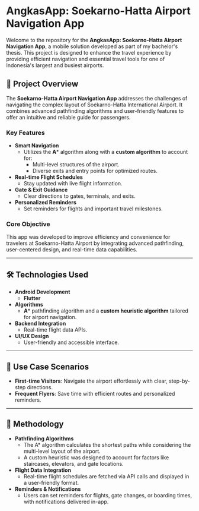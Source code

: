 # AngkasApp: Soekarno-Hatta Airport Navigation App

Welcome to the repository for the **AngkasApp: Soekarno-Hatta Airport Navigation App**, a mobile solution developed as part of my bachelor's thesis. This project is designed to enhance the travel experience by providing efficient navigation and essential travel tools for one of Indonesia's largest and busiest airports.

## 📜 Project Overview

The **Soekarno-Hatta Airport Navigation App** addresses the challenges of navigating the complex layout of Soekarno-Hatta International Airport. It combines advanced pathfinding algorithms and user-friendly features to offer an intuitive and reliable guide for passengers. 

### Key Features
- **Smart Navigation**  
  - Utilizes the **A*** algorithm along with a **custom algorithm** to account for:
    - Multi-level structures of the airport.  
    - Diverse exits and entry points for optimized routes.
- **Real-time Flight Schedules**  
  - Stay updated with live flight information.  
- **Gate & Exit Guidance**  
  - Clear directions to gates, terminals, and exits.  
- **Personalized Reminders**  
  - Set reminders for flights and important travel milestones.  

### Core Objective
This app was developed to improve efficiency and convenience for travelers at Soekarno-Hatta Airport by integrating advanced pathfinding, user-centered design, and real-time data capabilities.

---

## 🛠️ Technologies Used

- **Android Development**  
  - **Flutter**  
- **Algorithms**  
  - **A*** pathfinding algorithm and a **custom heuristic algorithm** tailored for airport navigation.
- **Backend Integration**  
  - Real-time flight data APIs.
- **UI/UX Design**  
  - User-friendly and accessible interface.  

---

## 🎯 Use Case Scenarios

- **First-time Visitors**: Navigate the airport effortlessly with clear, step-by-step directions.  
- **Frequent Flyers**: Save time with efficient routes and personalized reminders.  

---

## 📖 Methodology

- **Pathfinding Algorithms**  
  - The A* algorithm calculates the shortest paths while considering the multi-level layout of the airport.
  - A custom heuristic was designed to account for factors like staircases, elevators, and gate locations.
- **Flight Data Integration**  
  - Real-time flight schedules are fetched via API calls and displayed in a user-friendly format.
- **Reminders & Notifications**  
  - Users can set reminders for flights, gate changes, or boarding times, with notifications delivered in-app.
